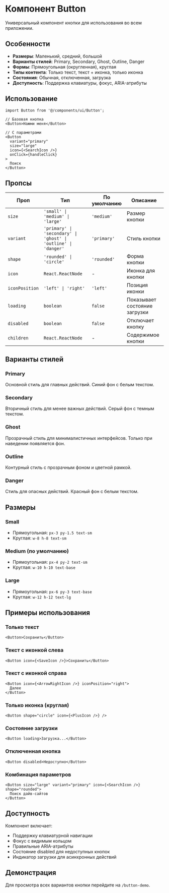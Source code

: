 # Компонент Button

Универсальный компонент кнопки для использования во всем приложении.

## Особенности

- **Размеры**: Маленький, средний, большой
- **Варианты стилей**: Primary, Secondary, Ghost, Outline, Danger
- **Формы**: Прямоугольная (округленная), круглая
- **Типы контента**: Только текст, текст + иконка, только иконка
- **Состояния**: Обычная, отключенная, загрузка
- **Доступность**: Поддержка клавиатуры, фокус, ARIA-атрибуты

## Использование

```tsx
import Button from '@/components/ui/Button';

// Базовая кнопка
<Button>Нажми меня</Button>

// С параметрами
<Button
  variant="primary"
  size="large"
  icon={<SearchIcon />}
  onClick={handleClick}
>
  Поиск
</Button>
```

## Пропсы

| Проп           | Тип                                                            | По умолчанию | Описание                      |
| -------------- | -------------------------------------------------------------- | ------------ | ----------------------------- |
| `size`         | `'small' \| 'medium' \| 'large'`                               | `'medium'`   | Размер кнопки                 |
| `variant`      | `'primary' \| 'secondary' \| 'ghost' \| 'outline' \| 'danger'` | `'primary'`  | Стиль кнопки                  |
| `shape`        | `'rounded' \| 'circle'`                                        | `'rounded'`  | Форма кнопки                  |
| `icon`         | `React.ReactNode`                                              | -            | Иконка для кнопки             |
| `iconPosition` | `'left' \| 'right'`                                            | `'left'`     | Позиция иконки                |
| `loading`      | `boolean`                                                      | `false`      | Показывает состояние загрузки |
| `disabled`     | `boolean`                                                      | `false`      | Отключает кнопку              |
| `children`     | `React.ReactNode`                                              | -            | Содержимое кнопки             |

## Варианты стилей

### Primary

Основной стиль для главных действий. Синий фон с белым текстом.

### Secondary

Вторичный стиль для менее важных действий. Серый фон с темным текстом.

### Ghost

Прозрачный стиль для минималистичных интерфейсов. Только при наведении появляется фон.

### Outline

Контурный стиль с прозрачным фоном и цветной рамкой.

### Danger

Стиль для опасных действий. Красный фон с белым текстом.

## Размеры

### Small

- Прямоугольная: `px-3 py-1.5 text-sm`
- Круглая: `w-8 h-8 text-sm`

### Medium (по умолчанию)

- Прямоугольная: `px-4 py-2 text-sm`
- Круглая: `w-10 h-10 text-base`

### Large

- Прямоугольная: `px-6 py-3 text-base`
- Круглая: `w-12 h-12 text-lg`

## Примеры использования

### Только текст

```tsx
<Button>Сохранить</Button>
```

### Текст с иконкой слева

```tsx
<Button icon={<SaveIcon />}>Сохранить</Button>
```

### Текст с иконкой справа

```tsx
<Button icon={<ArrowRightIcon />} iconPosition="right">
  Далее
</Button>
```

### Только иконка (круглая)

```tsx
<Button shape="circle" icon={<PlusIcon />} />
```

### Состояние загрузки

```tsx
<Button loading>Загрузка...</Button>
```

### Отключенная кнопка

```tsx
<Button disabled>Недоступно</Button>
```

### Комбинация параметров

```tsx
<Button size="large" variant="primary" icon={<SearchIcon />} shape="rounded">
  Поиск дайв-сайтов
</Button>
```

## Доступность

Компонент включает:

- Поддержку клавиатурной навигации
- Фокус с видимым кольцом
- Правильные ARIA-атрибуты
- Состояние disabled для недоступных кнопок
- Индикатор загрузки для асинхронных действий

## Демонстрация

Для просмотра всех вариантов кнопки перейдите на `/button-demo`.
